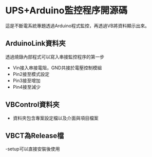 # UPS+Arduino監控程序開源碼

這是不斷電系統專題透過Arduino程式監控，再透過VB將資料顯示出來。

## ArduinoLink資料夾

透過燒錄內部程式可以寫入串接監控程序的第一步
- Vin接入串接電阻，GND共接於電壓控制模組
- Pin2接至模式設定
- Pin3接至增加
- Pin4接至減少

## VBControl資料夾

- 資料夾包含專案設定檔以及介面與項目檔案

## VBCT為Release檔

-setup可以直接安裝後使用
